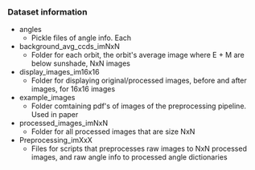 ### Dataset information

* angles
  * Pickle files of angle info. Each 
* background_avg_ccds_imNxN
  * Folder for each orbit, the orbit's average image where E + M are below sunshade, NxN images
* display_images_im16x16
  * Folder for displaying original/processed images, before and after images, for 16x16 images
* example_images
  * Folder comtaining pdf's of images of the preprocessing pipeline. Used in paper
* processed_images_imNxN
  * Folder for all processed images that are size NxN
* Preprocessing_imXxX
  * Files for scripts that preprocesses raw images to NxN processed images, and raw angle info to processed angle dictionaries

  
